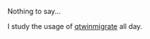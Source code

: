 Nothing to say...

I study the usage of [qtwinmigrate](https://github.com/kbinani/qt-solutions/tree/master/qtwinmigrate/doc) all day.
